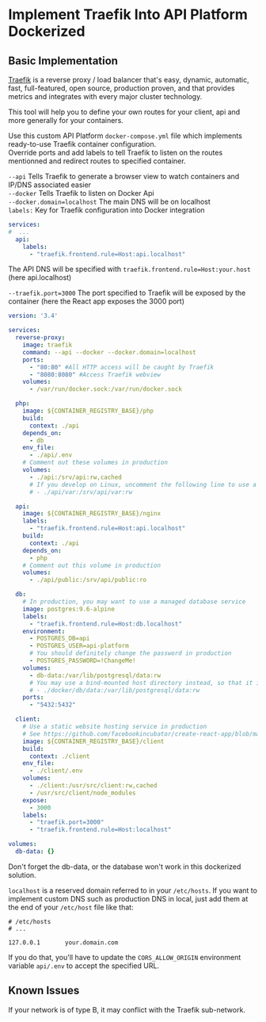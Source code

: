 # Implement Traefik Into API Platform Dockerized

## Basic Implementation

[Traefik](https://traefik.io) is a reverse proxy / load balancer that's easy, dynamic, automatic, fast, full-featured, open source, production proven, and that provides metrics and integrates with every major cluster technology.

This tool will help you to define your own routes for your client, api and more generally for your containers.

Use this custom API Platform `docker-compose.yml` file which implements ready-to-use Traefik container configuration.  
Override ports and add labels to tell Traefik to listen on the routes mentionned and redirect routes to specified container.


`--api` Tells Traefik to generate a browser view to watch containers and IP/DNS associated easier  
`--docker` Tells Traefik to listen on Docker Api  
`--docker.domain=localhost` The main DNS will be on localhost  
`labels:` Key for Traefik configuration into Docker integration  
```yaml
services:
#  ...
  api:
    labels: 
      - "traefik.frontend.rule=Host:api.localhost"
``` 
The API DNS will be specified with `traefik.frontend.rule=Host:your.host` (here api.localhost)  

`--traefik.port=3000` The port specified to Traefik will be exposed by the container (here the React app exposes the 3000 port)  


```yaml
version: '3.4'

services:
  reverse-proxy:
    image: traefik
    command: --api --docker --docker.domain=localhost
    ports:
      - "80:80" #All HTTP access will be caught by Traefik
      - "8080:8080" #Access Traefik webview
    volumes:
      - /var/run/docker.sock:/var/run/docker.sock

  php:
    image: ${CONTAINER_REGISTRY_BASE}/php
    build:
      context: ./api
    depends_on:
      - db
    env_file:
      - ./api/.env
    # Comment out these volumes in production
    volumes:
      - ./api:/srv/api:rw,cached
      # If you develop on Linux, uncomment the following line to use a bind-mounted host directory instead
      # - ./api/var:/srv/api/var:rw

  api:
    image: ${CONTAINER_REGISTRY_BASE}/nginx
    labels:
      - "traefik.frontend.rule=Host:api.localhost"
    build:
      context: ./api
    depends_on:
      - php
    # Comment out this volume in production
    volumes:
      - ./api/public:/srv/api/public:ro

  db:
    # In production, you may want to use a managed database service
    image: postgres:9.6-alpine
    labels:
      - "traefik.frontend.rule=Host:db.localhost"
    environment:
      - POSTGRES_DB=api
      - POSTGRES_USER=api-platform
      # You should definitely change the password in production
      - POSTGRES_PASSWORD=!ChangeMe!
    volumes:
      - db-data:/var/lib/postgresql/data:rw
      # You may use a bind-mounted host directory instead, so that it is harder to accidentally remove the volume and lose all your data!
      # - ./docker/db/data:/var/lib/postgresql/data:rw
    ports:
      - "5432:5432"

  client:
    # Use a static website hosting service in production
    # See https://github.com/facebookincubator/create-react-app/blob/master/packages/react-scripts/template/README.mddeployment
    image: ${CONTAINER_REGISTRY_BASE}/client
    build:
      context: ./client
    env_file:
      - ./client/.env
    volumes:
      - ./client:/usr/src/client:rw,cached
      - /usr/src/client/node_modules
    expose:
      - 3000
    labels:
      - "traefik.port=3000"
      - "traefik.frontend.rule=Host:localhost"

volumes:
  db-data: {}
```

Don't forget the db-data, or the database won't work in this dockerized solution.

`localhost` is a reserved domain referred to in your `/etc/hosts`. 
If you want to implement custom DNS such as production DNS in local, just add them at the end of your `/etc/host` file like that: 

```
# /etc/hosts
# ...

127.0.0.1       your.domain.com
```

If you do that, you'll have to update the `CORS_ALLOW_ORIGIN` environment variable `api/.env` to accept the specified URL.

## Known Issues

If your network is of type B, it may conflict with the Traefik sub-network.
